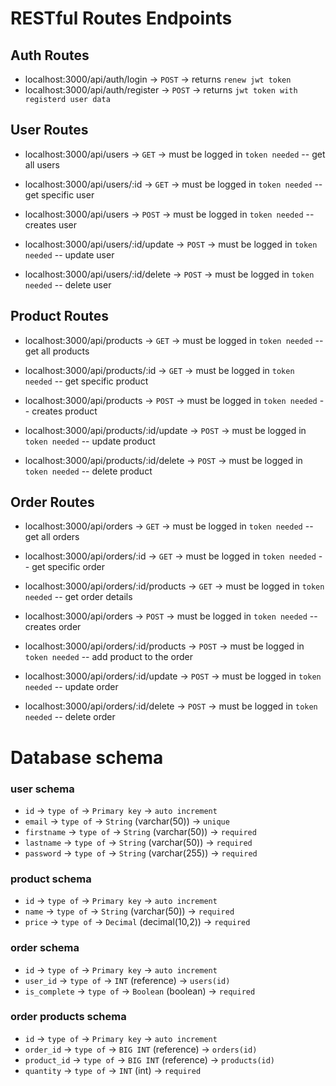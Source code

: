 # RESTful Routes Endpoints 

## Auth Routes
- localhost:3000/api/auth/login -> `POST` -> returns `renew jwt token`
- localhost:3000/api/auth/register -> `POST`  -> returns `jwt token with registerd user data`

## User Routes
- localhost:3000/api/users -> `GET` -> must be logged in `token needed` -- get all users
- localhost:3000/api/users/:id -> `GET` -> must be logged in `token needed` -- get specific user
  
- localhost:3000/api/users -> `POST` -> must be logged in `token needed` -- creates user
- localhost:3000/api/users/:id/update -> `POST` -> must be logged in `token needed` -- update user
- localhost:3000/api/users/:id/delete -> `POST` -> must be logged in `token needed` -- delete user

## Product Routes
- localhost:3000/api/products -> `GET` -> must be logged in `token needed` -- get all products
- localhost:3000/api/products/:id -> `GET` -> must be logged in `token needed` -- get specific product
  
- localhost:3000/api/products -> `POST` -> must be logged in `token needed` -- creates product
- localhost:3000/api/products/:id/update -> `POST` -> must be logged in `token needed` -- update product
- localhost:3000/api/products/:id/delete -> `POST` -> must be logged in `token needed` -- delete product

## Order Routes
- localhost:3000/api/orders -> `GET` -> must be logged in `token needed` -- get all orders
- localhost:3000/api/orders/:id -> `GET` -> must be logged in `token needed` -- get specific order
- localhost:3000/api/orders/:id/products -> `GET` -> must be logged in `token needed` -- get order details
  
- localhost:3000/api/orders -> `POST` -> must be logged in `token needed` -- creates order
- localhost:3000/api/orders/:id/products -> `POST` -> must be logged in `token needed` -- add product to the order
- localhost:3000/api/orders/:id/update -> `POST` -> must be logged in `token needed` -- update order
- localhost:3000/api/orders/:id/delete -> `POST` -> must be logged in `token needed` -- delete order

# Database schema 

### user schema
- `id` -> `type of` -> `Primary key` -> `auto increment`
- `email` -> `type of` -> `String` (varchar(50)) -> `unique`
- `firstname` -> `type of` -> `String` (varchar(50)) -> `required`
- `lastname` -> `type of` -> `String` (varchar(50)) -> `required`
- `password` -> `type of` -> `String` (varchar(255)) -> `required`

### product schema
- `id` -> `type of` -> `Primary key` -> `auto increment`
- `name` -> `type of` -> `String` (varchar(50)) -> `required`
- `price` -> `type of` -> `Decimal` (decimal(10,2)) -> `required`

### order schema
- `id` -> `type of` -> `Primary key` -> `auto increment`
- `user_id` -> `type of` -> `INT` (reference) -> `users(id)`
- `is_complete` -> `type of` -> `Boolean` (boolean) -> `required`

### order products schema
- `id` -> `type of` -> `Primary key` -> `auto increment`
- `order_id` -> `type of` -> `BIG INT` (reference) -> `orders(id)`
- `product_id` -> `type of` -> `BIG INT` (reference) -> `products(id)`
- `quantity` -> `type of` -> `INT` (int) -> `required`